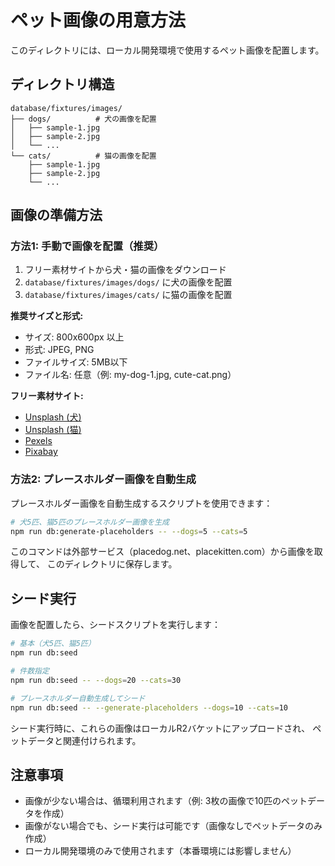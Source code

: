 # ペット画像の用意方法

このディレクトリには、ローカル開発環境で使用するペット画像を配置します。

## ディレクトリ構造

```
database/fixtures/images/
├── dogs/          # 犬の画像を配置
│   ├── sample-1.jpg
│   ├── sample-2.jpg
│   └── ...
└── cats/          # 猫の画像を配置
    ├── sample-1.jpg
    ├── sample-2.jpg
    └── ...
```

## 画像の準備方法

### 方法1: 手動で画像を配置（推奨）

1. フリー素材サイトから犬・猫の画像をダウンロード
2. `database/fixtures/images/dogs/` に犬の画像を配置
3. `database/fixtures/images/cats/` に猫の画像を配置

**推奨サイズと形式:**

- サイズ: 800x600px 以上
- 形式: JPEG, PNG
- ファイルサイズ: 5MB以下
- ファイル名: 任意（例: my-dog-1.jpg, cute-cat.png）

**フリー素材サイト:**

- [Unsplash (犬)](https://unsplash.com/s/photos/dog)
- [Unsplash (猫)](https://unsplash.com/s/photos/cat)
- [Pexels](https://www.pexels.com/)
- [Pixabay](https://pixabay.com/)

### 方法2: プレースホルダー画像を自動生成

プレースホルダー画像を自動生成するスクリプトを使用できます：

```bash
# 犬5匹、猫5匹のプレースホルダー画像を生成
npm run db:generate-placeholders -- --dogs=5 --cats=5
```

このコマンドは外部サービス（placedog.net、placekitten.com）から画像を取得して、
このディレクトリに保存します。

## シード実行

画像を配置したら、シードスクリプトを実行します：

```bash
# 基本（犬5匹、猫5匹）
npm run db:seed

# 件数指定
npm run db:seed -- --dogs=20 --cats=30

# プレースホルダー自動生成してシード
npm run db:seed -- --generate-placeholders --dogs=10 --cats=10
```

シード実行時に、これらの画像はローカルR2バケットにアップロードされ、
ペットデータと関連付けられます。

## 注意事項

- 画像が少ない場合は、循環利用されます（例: 3枚の画像で10匹のペットデータを作成）
- 画像がない場合でも、シード実行は可能です（画像なしでペットデータのみ作成）
- ローカル開発環境のみで使用されます（本番環境には影響しません）
